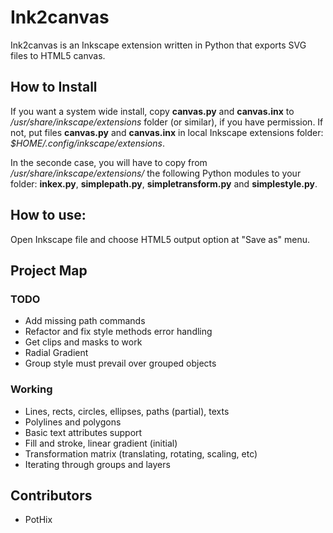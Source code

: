 # Ink2canvas

Ink2canvas is an Inkscape extension written in Python that exports SVG files to HTML5 canvas.


## How to Install

If you want a system wide install, copy **canvas.py** and **canvas.inx** to */usr/share/inkscape/extensions* folder (or similar), if you have permission.
If not, put files **canvas.py** and **canvas.inx** in local Inkscape extensions folder:  *$HOME/.config/inkscape/extensions*.

In the seconde case, you will have to copy from */usr/share/inkscape/extensions/* the following Python modules to your folder: **inkex.py**, **simplepath.py**, **simpletransform.py** and **simplestyle.py**.


## How to use:
Open Inkscape file and choose HTML5 output option at "Save as" menu.

    
## Project Map

### TODO
* Add missing path commands
* Refactor and fix style methods error handling
* Get clips and masks to work
* Radial Gradient 
* Group style must prevail over grouped objects

### Working
* Lines, rects, circles, ellipses, paths (partial), texts
* Polylines and polygons
* Basic text attributes support
* Fill and stroke, linear gradient (initial)
* Transformation matrix (translating, rotating, scaling, etc)
* Iterating through groups and layers

## Contributors

* PotHix

